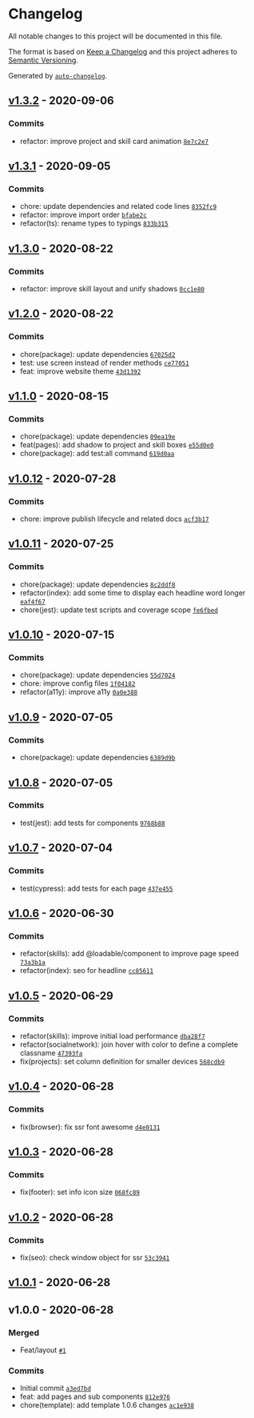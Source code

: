 # Changelog

All notable changes to this project will be documented in this file.

The format is based on [Keep a Changelog](https://keepachangelog.com/en/1.0.0/)
and this project adheres to [Semantic Versioning](https://semver.org/spec/v2.0.0.html).

Generated by [`auto-changelog`](https://github.com/CookPete/auto-changelog).

## [v1.3.2](https://github.com/kporten/kevinporten/compare/v1.3.1...v1.3.2) - 2020-09-06

### Commits

- refactor: improve project and skill card animation [`8e7c2e7`](https://github.com/kporten/kevinporten/commit/8e7c2e73fe3760e4dc5c3b5fde40a4d674a90c69)

## [v1.3.1](https://github.com/kporten/kevinporten/compare/v1.3.0...v1.3.1) - 2020-09-05

### Commits

- chore: update dependencies and related code lines [`8352fc9`](https://github.com/kporten/kevinporten/commit/8352fc92b2c4f3d9ddd21ea66d64cc3901fd8b4f)
- refactor: improve import order [`bfabe2c`](https://github.com/kporten/kevinporten/commit/bfabe2c93c6620ada8156e9d9ef5c404e6ab696e)
- refactor(ts): rename types to typings [`833b315`](https://github.com/kporten/kevinporten/commit/833b31544c4c181eadb60b4c3b2300068768ddef)

## [v1.3.0](https://github.com/kporten/kevinporten/compare/v1.2.0...v1.3.0) - 2020-08-22

### Commits

- refactor: improve skill layout and unify shadows [`0cc1e80`](https://github.com/kporten/kevinporten/commit/0cc1e806a1c0cf3a00b67b9364aa8d2dfe2436cf)

## [v1.2.0](https://github.com/kporten/kevinporten/compare/v1.1.0...v1.2.0) - 2020-08-22

### Commits

- chore(package): update dependencies [`67025d2`](https://github.com/kporten/kevinporten/commit/67025d25f3a5082316392819c3839f42ec36147a)
- test: use screen instead of render methods [`ce77051`](https://github.com/kporten/kevinporten/commit/ce770516a649b44af35e54aa7967416abbc3e399)
- feat: improve website theme [`43d1392`](https://github.com/kporten/kevinporten/commit/43d1392e1ce348dd034f0c0f635279178fb2767f)

## [v1.1.0](https://github.com/kporten/kevinporten/compare/v1.0.12...v1.1.0) - 2020-08-15

### Commits

- chore(package): update dependencies [`09ea19e`](https://github.com/kporten/kevinporten/commit/09ea19eab0738130a3ca8aa4fd598fafb19523f0)
- feat(pages): add shadow to project and skill boxes [`e55d0e0`](https://github.com/kporten/kevinporten/commit/e55d0e0ab4210bfbde36ca069351b4f297330e48)
- chore(package): add test:all command [`619d0aa`](https://github.com/kporten/kevinporten/commit/619d0aa903c443b6dc660d14a67c095909a8f231)

## [v1.0.12](https://github.com/kporten/kevinporten/compare/v1.0.11...v1.0.12) - 2020-07-28

### Commits

- chore: improve publish lifecycle and related docs [`acf3b17`](https://github.com/kporten/kevinporten/commit/acf3b177ac962bb88b94096c66e57d5f7d14fc0c)

## [v1.0.11](https://github.com/kporten/kevinporten/compare/v1.0.10...v1.0.11) - 2020-07-25

### Commits

- chore(package): update dependencies [`8c2ddf8`](https://github.com/kporten/kevinporten/commit/8c2ddf826b3b67aef17f58f5e574ccb44d8f96b5)
- refactor(index): add some time to display each headline word longer [`eaf4f67`](https://github.com/kporten/kevinporten/commit/eaf4f67594769a2edb8b6f99120a05c37b949ac5)
- chore(jest): update test scripts and coverage scope [`fe6fbed`](https://github.com/kporten/kevinporten/commit/fe6fbedc7ce990a7757b654129b551010806e872)

## [v1.0.10](https://github.com/kporten/kevinporten/compare/v1.0.9...v1.0.10) - 2020-07-15

### Commits

- chore(package): update dependencies [`55d7024`](https://github.com/kporten/kevinporten/commit/55d702435b589d37256037dac3f44c03112e252d)
- chore: improve config files [`1f04182`](https://github.com/kporten/kevinporten/commit/1f041826fe5ceef5aaa899749a659ea11c84d289)
- refactor(a11y): improve a11y [`0a0e388`](https://github.com/kporten/kevinporten/commit/0a0e388795a0c977540f763180fc8d1a667178c0)

## [v1.0.9](https://github.com/kporten/kevinporten/compare/v1.0.8...v1.0.9) - 2020-07-05

### Commits

- chore(package): update dependencies [`6389d9b`](https://github.com/kporten/kevinporten/commit/6389d9b8ce100003e64dbab86ce8215c25011e46)

## [v1.0.8](https://github.com/kporten/kevinporten/compare/v1.0.7...v1.0.8) - 2020-07-05

### Commits

- test(jest): add tests for components [`9768b88`](https://github.com/kporten/kevinporten/commit/9768b888c0b89ac53cfb1c564a8a61f7964eb781)

## [v1.0.7](https://github.com/kporten/kevinporten/compare/v1.0.6...v1.0.7) - 2020-07-04

### Commits

- test(cypress): add tests for each page [`437e455`](https://github.com/kporten/kevinporten/commit/437e455ca2f7e38281fbcf0c5ec71e33398bd526)

## [v1.0.6](https://github.com/kporten/kevinporten/compare/v1.0.5...v1.0.6) - 2020-06-30

### Commits

- refactor(skills): add @loadable/component to improve page speed [`73a3b1a`](https://github.com/kporten/kevinporten/commit/73a3b1aa8cc71efa573eb4abfb7831a22c02f5ad)
- refactor(index): seo for headline [`cc85611`](https://github.com/kporten/kevinporten/commit/cc8561195241e88e619afb604750c2892dfa4efb)

## [v1.0.5](https://github.com/kporten/kevinporten/compare/v1.0.4...v1.0.5) - 2020-06-29

### Commits

- refactor(skills): improve initial load performance [`dba28f7`](https://github.com/kporten/kevinporten/commit/dba28f772f00806e66f724a809e3d1e50ef0b595)
- refactor(socialnetwork): join hover with color to define a complete classname [`47393fa`](https://github.com/kporten/kevinporten/commit/47393fad64c17f8ca6c2d90743ef01b8557d6234)
- fix(projects): set column definition for smaller devices [`568cdb9`](https://github.com/kporten/kevinporten/commit/568cdb910ba34d926a773f01b2cbfe1807af52ff)

## [v1.0.4](https://github.com/kporten/kevinporten/compare/v1.0.3...v1.0.4) - 2020-06-28

### Commits

- fix(browser): fix ssr font awesome [`d4e0131`](https://github.com/kporten/kevinporten/commit/d4e01316a0fec93c7ce8fe332a08f178ad98d7fc)

## [v1.0.3](https://github.com/kporten/kevinporten/compare/v1.0.2...v1.0.3) - 2020-06-28

### Commits

- fix(footer): set info icon size [`068fc89`](https://github.com/kporten/kevinporten/commit/068fc89e0dd012620e23a63e5ed83b9b27f750ff)

## [v1.0.2](https://github.com/kporten/kevinporten/compare/v1.0.1...v1.0.2) - 2020-06-28

### Commits

- fix(seo): check window object for ssr [`53c3941`](https://github.com/kporten/kevinporten/commit/53c3941cc18f970f46fc7db449073d88a5b926fd)

## [v1.0.1](https://github.com/kporten/kevinporten/compare/v1.0.0...v1.0.1) - 2020-06-28

## v1.0.0 - 2020-06-28

### Merged

- Feat/layout [`#1`](https://github.com/kporten/kevinporten/pull/1)

### Commits

- Initial commit [`a3ed7bd`](https://github.com/kporten/kevinporten/commit/a3ed7bd0b24e287694c47390ee86809b8bd4df0a)
- feat: add pages and sub components [`812e976`](https://github.com/kporten/kevinporten/commit/812e97611c94fc2ebd02327b58d4552d6102bf4d)
- chore(template): add template 1.0.6 changes [`ac1e938`](https://github.com/kporten/kevinporten/commit/ac1e93800beaf229a505337280c4bbb230b72d66)
